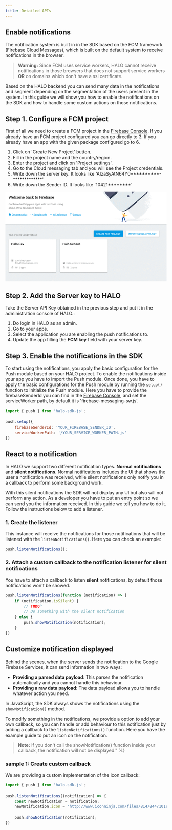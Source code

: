 ```yaml
---
title: Detailed APIs
---
```


## Enable notifications

The notification system is built in in the SDK based on the FCM framework (Firebase Cloud Messages), which is built on the default system to receive notifications in the browser.

> **Warning:** Since FCM uses service workers, HALO cannot receive notifications in those browsers that does not support service workers **OR** on domains which don't have a ssl certificate.

Based on the HALO backend you can send many data in the notifications and segment depending on the segmentation of the users present in the system. In this guide we will show you how to enable the notifications on the SDK and how to handle some custom actions on those notifications.

## Step 1. Configure a FCM project

First of all we need to create a FCM project in the [Firebase Console](https://console.developers.google.com). If you already have an FCM project configured you can go directly to 3. If you already have an app with the given package configured go to 6.

1. Click on 'Create New Project' button.
2. Fill in the project name and the country/region.
3. Enter the project and click on 'Project settings'.
3. Go to the Cloud messaging tab and you will see the Project credentials.
4. Write down the server key. It looks like 'AIzaSyAtN64Y0**********-*************'
5. Write down the Sender ID. It looks like '10421********'

![Configure FCM](../../../img/fcm-instructions.gif)

## Step 2. Add the Server key to HALO
Take the Server API Key obtained in the previous step and put it in the administration console of HALO.:

1. Do login in HALO as an admin.
2. Go to your apps.
3. Select the application you are enabling the push notifications to.
4. Update the app filling the **FCM key** field with your server key.

## Step 3. Enable the notifications in the SDK

To start using the notifications, you apply the basic configuration for the Push module based on your HALO project.
To enable the notifications inside your app you have to import the Push module. Once done, you have to apply the basic configurations for the Push module by running the ```setup()``` function to initialize the Push module.
Here you have to provide the firebaseSenderId you can find in the [Firebase Console](https://console.developers.google.com), and set the serviceWorker path, by default it is 'firebase-messaging-sw.js'.

```javascript
import { push } from 'halo-sdk-js';

push.setup({
    firebaseSenderId: 'YOUR_FIREBASE_SENDER_ID',
    serviceWorkerPath: '/YOUR_SERVICE_WORKER_PATH.js'
})
```

## React to a notification

In HALO we support two different notification types. **Normal notifications** and **silent notifications**. Normal notifications includes the UI that shows the user a notification was received, while silent notifications only notify you in a callback to perform some background work.

With this silent notifications the SDK will not display any UI but also will not perform any action. As a developer you have to put an entry point so we can send you the information received. In this guide we tell you how to do it. Follow the instructions below to add a listener.

### 1. Create the listener
This instance will receive the notifications for those notifications that will be listened with the ```listenNotifications()```. Here you can check an example:

```javascript
push.listenNotifications();
```

### 2. Attach a custom callback to the notification listener for silent notifications
You have to attach a callback to listen **silent** notifications, by default those notifications won't be showed.

```javascript
push.listenNotifications(function (notification) => {
    if (notification.isSilent) {
        // TODO^
        // Do something with the silent notification
    } else {
        push.showNotification(notification);
    }
})
```

## Customize notification displayed

Behind the scenes, when the server sends the notification to the Google Firebase Services, it can send information in two ways:

* __Providing a parsed data payload__: This parses the notification automatically and you cannot handle this behaviour.
* __Providing a raw data payload__: The data payload allows you to handle whatever action you need.

In JavaScript, the SDK always shows the notifications using the ```showNotification()``` method.

To modify something in the notifications, we provide a option to add your own callback, so you can handle or add behaviour to this notification just by adding a callback to the ```listenNotifications()``` function. Here you have the example guide to put an icon on the notification.

> **Note:** If you don't call the showNotification() function inside your callback, the notification will not be displayed." %}

### sample 1: Create custom callback 
We are providing a custom implementation of the icon callback:

```javascript
import { push } from 'halo-sdk-js';

push.listenNotifications((notification) => {
    const newNotification = notification;
    newNotification.icon = 'http://www.iconninja.com/files/814/844/1019/tower-of-hercules-icon.png';

    push.showNotification(notification);
})
```
